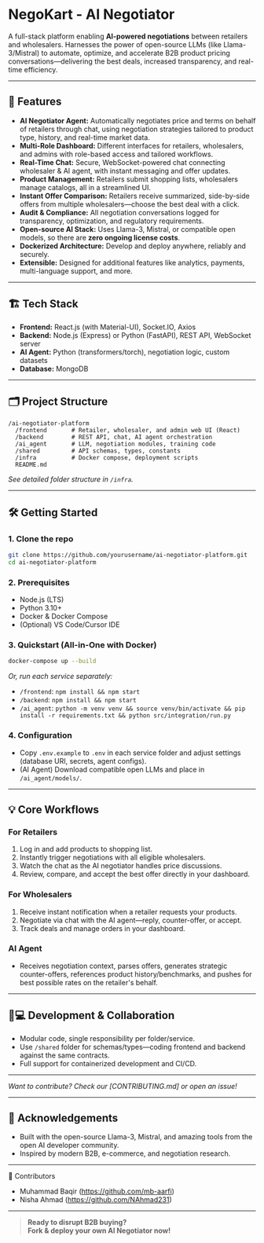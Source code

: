 # NegoKart - AI Negotiator 

A full-stack platform enabling **AI-powered negotiations** between retailers and wholesalers. Harnesses the power of open-source LLMs (like Llama-3/Mistral) to automate, optimize, and accelerate B2B product pricing conversations—delivering the best deals, increased transparency, and real-time efficiency.

***

## 🚀 Features

- **AI Negotiator Agent:** Automatically negotiates price and terms on behalf of retailers through chat, using negotiation strategies tailored to product type, history, and real-time market data.
- **Multi-Role Dashboard:** Different interfaces for retailers, wholesalers, and admins with role-based access and tailored workflows.
- **Real-Time Chat:** Secure, WebSocket-powered chat connecting wholesaler & AI agent, with instant messaging and offer updates.
- **Product Management:** Retailers submit shopping lists, wholesalers manage catalogs, all in a streamlined UI.
- **Instant Offer Comparison:** Retailers receive summarized, side-by-side offers from multiple wholesalers—choose the best deal with a click.
- **Audit & Compliance:** All negotiation conversations logged for transparency, optimization, and regulatory requirements.
- **Open-source AI Stack:** Uses Llama-3, Mistral, or compatible open models, so there are **zero ongoing license costs**.
- **Dockerized Architecture:** Develop and deploy anywhere, reliably and securely.
- **Extensible:** Designed for additional features like analytics, payments, multi-language support, and more.

***

## 🏗️ Tech Stack

- **Frontend:** React.js (with Material-UI), Socket.IO, Axios
- **Backend:** Node.js (Express) or Python (FastAPI), REST API, WebSocket server
- **AI Agent:** Python (transformers/torch), negotiation logic, custom datasets
- **Database:** MongoDB
  
***

## 🗂️ Project Structure

```plaintext
/ai-negotiator-platform
  /frontend       # Retailer, wholesaler, and admin web UI (React)
  /backend        # REST API, chat, AI agent orchestration
  /ai_agent       # LLM, negotiation modules, training code
  /shared         # API schemas, types, constants
  /infra          # Docker compose, deployment scripts
  README.md
```
*See detailed folder structure in `/infra`.*

***

## 🛠️ Getting Started

### 1. Clone the repo

```bash
git clone https://github.com/yourusername/ai-negotiator-platform.git
cd ai-negotiator-platform
```

### 2. Prerequisites

- Node.js (LTS)
- Python 3.10+
- Docker & Docker Compose
- (Optional) VS Code/Cursor IDE

### 3. Quickstart (All-in-One with Docker)

```bash
docker-compose up --build
```

*Or, run each service separately:*
- `/frontend`: `npm install && npm start`
- `/backend`: `npm install && npm start`
- `/ai_agent`: `python -m venv venv && source venv/bin/activate && pip install -r requirements.txt && python src/integration/run.py`

### 4. Configuration

- Copy `.env.example` to `.env` in each service folder and adjust settings (database URI, secrets, agent configs).
- (AI Agent) Download compatible open LLMs and place in `/ai_agent/models/`.

***

## 💡 Core Workflows

### For Retailers
1. Log in and add products to shopping list.
2. Instantly trigger negotiations with all eligible wholesalers.
3. Watch the chat as the AI negotiator handles price discussions.
4. Review, compare, and accept the best offer directly in your dashboard.

### For Wholesalers
1. Receive instant notification when a retailer requests your products.
2. Negotiate via chat with the AI agent—reply, counter-offer, or accept.
3. Track deals and manage orders in your dashboard.

### AI Agent
- Receives negotiation context, parses offers, generates strategic counter-offers, references product history/benchmarks, and pushes for best possible rates on the retailer's behalf.

***

## 👩💻 Development & Collaboration

- Modular code, single responsibility per folder/service.
- Use `/shared` folder for schemas/types—coding frontend and backend against the same contracts.
- Full support for containerized development and CI/CD.

***

*Want to contribute? Check our [CONTRIBUTING.md] or open an issue!*

***

## 🙌 Acknowledgements

- Built with the open-source Llama-3, Mistral, and amazing tools from the open AI developer community.
- Inspired by modern B2B, e-commerce, and negotiation research.

***

👥 Contributors
- Muhammad Baqir (https://github.com/mb-aarfi)
- Nisha Ahmad (https://github.com/NAhmad231)

***

> **Ready to disrupt B2B buying?  
Fork & deploy your own AI Negotiator now!**
